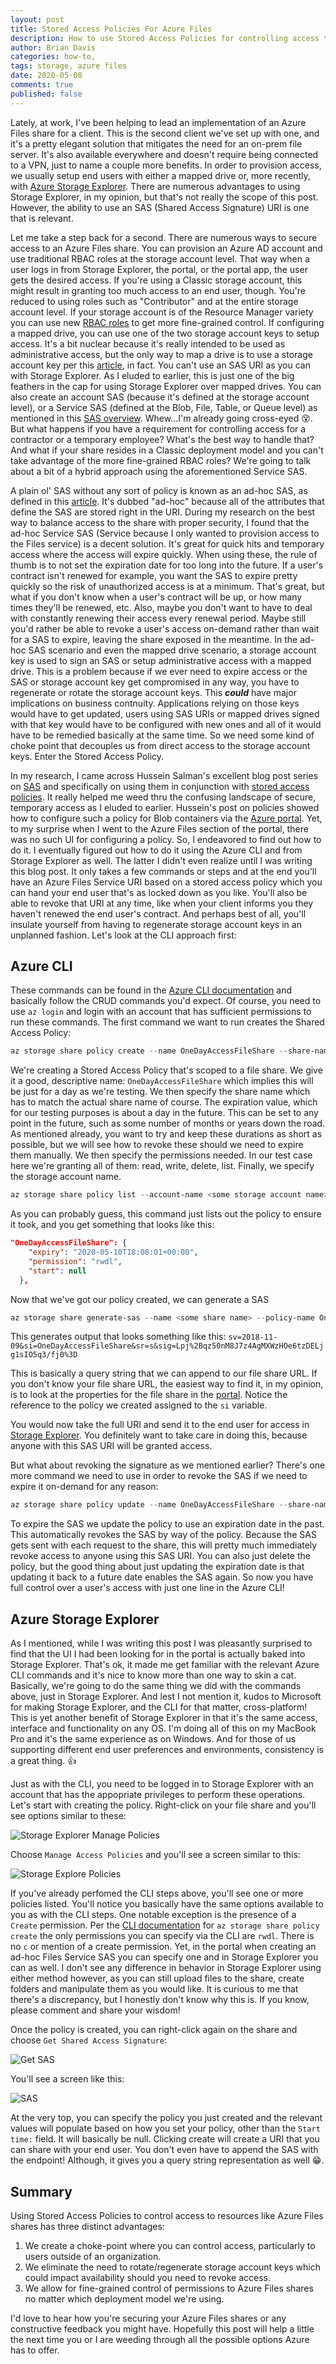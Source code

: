 ```yaml
---
layout: post
title: Stored Access Policies For Azure Files
description: How to use Stored Access Policies for controlling access to Azure Files
author: Brian Davis
categories: how-to, 
tags: storage, azure files
date: 2020-05-08
comments: true
published: false
---
```


Lately, at work, I've been helping to lead an implementation of an Azure Files share for a client.  This is the second client we've set up with one, and it's a pretty elegant solution that mitigates the need for an on-prem file server.  It's also available everywhere and doesn't require being connected to a VPN, just to name a couple more benefits.  In order to provision access, we usually setup end users with either a mapped drive or, more recently, with [Azure Storage Explorer](https://azure.microsoft.com/en-us/features/storage-explorer/).  There are numerous advantages to using Storage Explorer, in my opinion, but that's not really the scope of this post.  However, the ability to use an SAS (Shared Access Signature) URI is one that is relevant.

Let me take a step back for a second.  There are numerous ways to secure access to an Azure Files share.  You can provision an Azure AD account and use traditional RBAC roles at the storage account level.  That way when a user logs in from Storage Explorer, the portal, or the portal app, the user gets the desired access.  If you're using a Classic storage account, this might result in granting too much access to an end user, though. You're reduced to using roles such as "Contributor" and at the entire storage account level.  If your storage account is of the Resource Manager variety you can use new [RBAC roles](https://docs.microsoft.com/en-us/azure/storage/files/storage-files-identity-auth-active-directory-enable#2-assign-access-permissions-to-an-identity) to get more fine-grained control.  If configuring a mapped drive, you can use one of the two storage account keys to setup access.  It's a bit nuclear because it's really intended to be used as administrative access, but the only way to map a drive is to use a storage account key per this [article](https://docs.microsoft.com/en-us/azure/storage/files/storage-how-to-use-files-windows#using-an-azure-file-share-with-windows), in fact. You can't use an SAS URI as you can with Storage Explorer. As I eluded to earlier, this is just one of the big feathers in the cap for using Storage Explorer over mapped drives.  You can also create an account SAS (because it's defined at the storage account level), or a Service SAS (defined at the Blob, File, Table, or Queue level) as mentioned in this [SAS overview](https://docs.microsoft.com/en-us/azure/storage/common/storage-sas-overview).  Whew...I'm already going cross-eyed :dizzy_face:.  But what happens if you have a requirement for controlling access for a contractor or a temporary employee?  What's the best way to handle that?  And what if your share resides in a Classic deployment model and you can't take advantage of the more fine-grained RBAC roles?  We're going to talk about a bit of a hybrid approach using the aforementioned Service SAS.

A plain ol' SAS without any sort of policy is known as an ad-hoc SAS, as defined in this [article](https://docs.microsoft.com/en-us/azure/storage/common/storage-sas-overview).  It's dubbed "ad-hoc" because all of the attributes that define the SAS are stored right in the URI.  During my research on the best way to balance access to the share with proper security, I found that the ad-hoc Service SAS (Service because I only wanted to provision access to the Files service) is a decent solution.  It's great for quick hits and temporary access where the access will expire quickly.  When using these, the rule of thumb is to not set the expiration date for too long into the future.  If a user's contract isn't renewed for example, you want the SAS to expire pretty quickly so the risk of unauthorized access is at a minimum.  That's great, but what if you don't know when a user's contract will be up, or how many times they'll be renewed, etc.  Also, maybe you don't want to have to deal with constantly renewing their access every renewal period.  Maybe still you'd rather be able to revoke a user's access on-demand rather than wait for a SAS to expire, leaving the share exposed in the meantime. In the ad-hoc SAS scenario and even the mapped drive scenario, a storage account key is used to sign an SAS or setup administrative access with a mapped drive.  This is a problem because if we ever need to expire access or the SAS or storage account key get compromised in any way, you have to regenerate or rotate the storage account keys.  This ***could*** have major implications on business contnuity.  Applications relying on those keys would have to get updated, users using SAS URIs or mapped drives signed with that key would have to be configured with new ones and all of it would have to be remedied basically at the same time.  So we need some kind of choke point that decouples us from direct access to the storage account keys.  Enter the Stored Access Policy.

In my research, I came across Hussein Salman's excellent blog post series on [SAS](https://husseinsalman.com/securing-access-to-azure-storage-part-1-introduction/) and specifically on using them in conjunction with [stored access policies](https://husseinsalman.com/securing-access-to-azure-storage-part-5-stored-access-policy/).  It really helped me weed thru the confusing landscape of secure, temporary access as I eluded to earlier.  Hussein's post on policies showed how to configure such a policy for Blob containers via the [Azure portal](https://portal.azure.com).  Yet, to my surprise when I went to the Azure Files section of the portal, there was no such UI for configuring a policy.  So, I endeavored to find out how to do it.  I eventually figured out how to do it using the Azure CLI and from Storage Explorer as well.  The latter I didn't even realize until I was writing this blog post.  It only takes a few commands or steps and at the end you'll have an Azure Files Service URI based on a stored access policy which you can hand your end user that's as locked down as you like.  You'll also be able to revoke that URI at any time, like when your client informs you they haven't renewed the end user's contract.  And perhaps best of all, you'll insulate yourself from having to regenerate storage account keys in an unplanned fashion.  Let's look at the CLI approach first:

## Azure CLI

These commands can be found in the [Azure CLI documentation](https://docs.microsoft.com/en-us/cli/azure/storage/share/policy?view=azure-cli-latest) and basically follow the CRUD commands you'd expect.  Of course, you need to use ```az login``` and login with an account that has sufficient permissions to run these commands.  The first command we want to run creates the Shared Access Policy:

```Powershell
az storage share policy create --name OneDayAccessFileShare --share-name <some share name> --expiry 2020-05-10T18:08:01Z --permissions rwdl --account-name <some storage account name>
```
We're creating a Stored Access Policy that's scoped to a file share.  We give it a good, descriptive name:  ```OneDayAccessFileShare``` which implies this will be just for a day as we're testing.  We then specify the share name which has to match the actual share name of course.  The expiration value, which for our testing purposes is about a day in the future.  This can be set to any point in the future, such as some number of months or years down the road.  As mentioned already, you want to try and keep these durations as short as possible, but we will see how to revoke these should we need to expire them manually.  We then specify the permissions needed.  In our test case here we're granting all of them: read, write, delete, list.  Finally, we specify the storage account name.

```Powershell
az storage share policy list --account-name <some storage account name> --share-name <some share name>
```
As you can probably guess, this command just lists out the policy to ensure it took, and you get something that looks like this:

```JSON
"OneDayAccessFileShare": {
    "expiry": "2020-05-10T18:08:01+00:00",
    "permission": "rwdl",
    "start": null
  },
```

Now that we've got our policy created, we can generate a SAS

```Powershell
az storage share generate-sas --name <some share name> --policy-name OneDayAccessFileShare --account-name <some storage account name>
```

This generates output that looks something like this:
```sv=2018-11-09&si=OneDayAccessFileShare&sr=s&sig=Lpj%2Bqz50nM8J7z4AgMXWzHOe6tzDELjg1sIO5q3/fj0%3D```

This is basically a query string that we can append to our file share URL.  If you don't know your file share URL, the easiest way to find it, in my opinion, is to look at the properties for the file share in the [portal](https://portal.azure.com).  Notice the reference to the policy we created assigned to the ```si``` variable.

You would now take the full URI and send it to the end user for access in [Storage Explorer](https://docs.microsoft.com/en-us/azure/vs-azure-tools-storage-manage-with-storage-explorer?tabs=macos#use-a-shared-access-signature-uri).  You definitely want to take care in doing this, because anyone with this SAS URI will be granted access.

But what about revoking the signature as we mentioned earlier?  There's one more command we need to use in order to revoke the SAS if we need to expire it on-demand for any reason:

```Powershell
az storage share policy update --name OneDayAccessFileShare --share-name <some share name --expiry 2020-05-08T18:08:01Z --permissions rwdl --account-name <some share name>
```

To expire the SAS we update the policy to use an expiration date in the past.  This automatically revokes the SAS by way of the policy.  Because the SAS gets sent with each request to the share, this will pretty much immediately revoke access to anyone using this SAS URI.  You can also just delete the policy, but the good thing about just updating the expiration date is that updating it back to a future date enables the SAS again.  So now you have full control over a user's access with just one line in the Azure CLI!

## Azure Storage Explorer

As I mentioned, while I was writing this post I was pleasantly surprised to find that the UI I had been looking for in the portal is actually baked into Storage Explorer.  That's ok, it made me get familiar with the relevant Azure CLI commands and it's nice to know more than one way to skin a cat.  Basically, we're going to do the same thing we did with the commands above, just in Storage Explorer.  And lest I not mention it, kudos to Microsoft for making Storage Explorer, and the CLI for that matter, cross-platform!  This is yet another benefit of Storage Explorer in that it's the same access, interface and functionality on any OS.  I'm doing all of this on my MacBook Pro and it's the same experience as on Windows. And for those of us supporting different end user preferences and environments, consistency is a great thing. :+1:

Just as with the CLI, you need to be logged in to Storage Explorer with an account that has the appopriate privileges to perform these operations. Let's start with creating the policy.  Right-click on your file share and you'll see options similar to these:

![Storage Explorer Manage Policies](../images/StorageExplorerManagePolicies.png)

Choose ```Manage Access Policies``` and you'll see a screen similar to this:

![Storage Explore Policies](../images/StorageExplorerPolicies.png)

If you've already perfomed the CLI steps above, you'll see one or more policies listed.  You'll notice you basically have the same options available to you as with the CLI steps.  One notable exception is the presence of a ```Create``` permission.  Per the [CLI documentation](https://docs.microsoft.com/en-us/cli/azure/storage/share/policy?view=azure-cli-latest#az-storage-share-policy-create) for ```az storage share policy create``` the only permissions you can specify via the CLI are ```rwdl```.  There is no ```c``` or mention of a create permission.  Yet, in the portal when creating an ad-hoc Files Service SAS you can specify one and in Storage Explorer you can as well.  I don't see any difference in behavior in Storage Explorer using either method however, as you can still upload files to the share, create folders and manipulate them as you would like.  It is curious to me that there's a discrepancy, but I honestly don't know why this is.  If you know, please comment and share your wisdom!  

Once the policy is created, you can right-click again on the share and choose ```Get Shared Access Signature```:

![Get SAS](../images/GetSAS.png)

You'll see a screen like this:

![SAS](../images/SAS.png)

At the very top, you can specify the policy you just created and the relevant values will populate based on how you set your policy, other than the ```Start time:``` field.  It will basically be null.  Clicking create will create a URI that you can share with your end user.  You don't even have to append the SAS with the endpoint!  Although, it gives you a query string representation as well :grin:.


## Summary

Using Stored Access Policies to control access to resources like Azure Files shares has three distinct advantages:

   1. We create a choke-point where you can control access, particularly to users outside of an organization.
   2. We eliminate the need to rotate/regenerate storage account keys which could impact availability should you need to         revoke access.
   3. We allow for fine-grained control of permissions to Azure Files shares no matter which deployment model we're using.
   
I'd love to hear how you're securing your Azure Files shares or any constructive feedback you might have.  Hopefully this post will help a little the next time you or I are weeding through all the possible options Azure has to offer.


